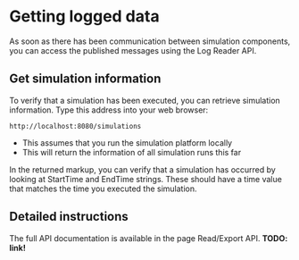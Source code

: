 # Getting logged data

As soon as there has been communication between simulation components, you can access the published messages using the Log Reader API.

## Get simulation information

To verify that a simulation has been executed, you can retrieve simulation information. Type this address into your web browser:

```
http://localhost:8080/simulations
```

- This assumes that you run the simulation platform locally
- This will return the information of all simulation runs this far

In the returned markup, you can verify that a simulation has occurred by looking at StartTime and EndTime strings. These should have a time value that matches the time you executed the simulation.


## Detailed instructions
The full API documentation is available in the page Read/Export API. **TODO: link!**
